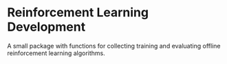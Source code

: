 # Reinforcement Learning Development

A small package with functions for collecting training and evaluating offline reinforcement learning algorithms. 
